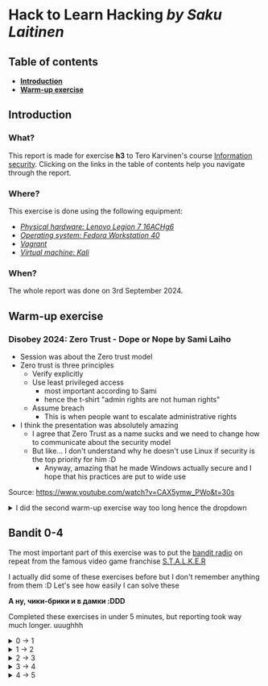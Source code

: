 # Hack to Learn Hacking _by Saku Laitinen_

## Table of contents

- **[Introduction](https://github.com/KebabGarva/basic-network-security/blob/main/h3.md#introduction)**
- **[Warm-up exercise](https://github.com/KebabGarva/basic-network-security/blob/main/h3.md#warm-up-exercise)**

## Introduction

### What?

This report is made for exercise **h3** to Tero Karvinen's course [Information security](https://terokarvinen.com/information-security/). Clicking on the links in the table of contents help you navigate through the report.

### Where?

This exercise is done using the following equipment:

- [*Physical hardware: Lenovo Legion 7 16ACHg6*](https://nanoreview.net/en/laptop/lenovo-legion-7-2021-amd?m=c.1_g.3_r.3_s.3)
- [*Operating system: Fedora Workstation 40*](https://fedoraproject.org/workstation/download)
- [*Vagrant*](https://developer.hashicorp.com/vagrant/tutorials/getting-started)
- [*Virtual machine: Kali*](https://app.vagrantup.com/debian/boxes/bookworm64)

### When?

The whole report was done on 3rd September 2024.

## Warm-up exercise

### Disobey 2024: Zero Trust - Dope or Nope by Sami Laiho

- Session was about the Zero trust model
- Zero trust is three principles
  - Verify explicitly
  - Use least privileged access
    - most important according to Sami
    - hence the t-shirt "admin rights are not human rights"
  - Assume breach
    - This is when people want to escalate administrative rights
- I think the presentation was absolutely amazing
  - I agree that Zero Trust as a name sucks and we need to change how to communicate about the security model
  - But like... I don't understand why he doesn't use Linux if security is the top priority for him :D
    - Anyway, amazing that he made Windows actually secure and I hope that his practices are put to wide use
   
Source: https://www.youtube.com/watch?v=CAX5ymw_PWo&t=30s

<details>

<summary>I did the second warm-up exercise way too long hence the dropdown</summary>

### Command Line Basics Revisited by Tero Karvinen

- **Use the tab key religiously (my opinion)**
  - it autocompletes or gives suggestions of all possible e.g. files that you can manipulate or move to

- `pwd` (print working directory) shows the full path of the directory, where the current user is currently located

![image](https://github.com/user-attachments/assets/0f3d7937-d366-43dc-9d38-0d9a25ab1bb4)

- `ls` (list) shows what files the directory contains
  - by default it doesn't show exactly everything like dotfiles.
  
    ![image](https://github.com/user-attachments/assets/c322069f-daf7-48fd-a717-37e912732a02)

  - add the flag `-a` to show all the files

  ![image](https://github.com/user-attachments/assets/343920c7-4c4d-4ff9-a438-6f37c638ace7)

- `cd` (change directory) is used to navigate through the file system. (Notice how directory changed)

![image](https://github.com/user-attachments/assets/a872b0a2-3601-4e75-887d-09ea2d5d3192)

  
  - don't know where to navigate? use `ls` to check the files


    ![image](https://github.com/user-attachments/assets/b500ff61-53a3-4dd9-ad60-63cbbc17b484)

  - if you try this exercise by yourself, for the love of god... **DO NOT WRITE THE WHOLE DIRECTORY NAME BY HAND! USE TAB TO AUTOCOMPLETE! BASH IS VERY SMART!!**

  ![image](https://github.com/user-attachments/assets/4323a25d-5577-4e6b-8ada-7f354236985d)

  - and if you want to return one directory back, type TWO dots **not one, because one dot will not do anything**

  - if you type cd without anything else, it will return back to your home directory regardless where you're located at

    ![image](https://github.com/user-attachments/assets/b0442451-3bf8-4625-84cb-033e4e712a5d)

  - `~` means home so you can use it too if you want. Ideal use for `~` is when you want to "skip" specifying `/home/your-user-name-example/` on your `cd` command.

    ![image](https://github.com/user-attachments/assets/3301a853-f28a-4afe-a2b6-a5a4898420d1)

    ![image](https://github.com/user-attachments/assets/f3fb1ad1-2728-4cbe-ba4b-76a53576ee0e)


- `mkdir` (make directory) will make a directory

  ![image](https://github.com/user-attachments/assets/f2544254-1feb-48a1-bd1f-1d181c0d877b)

  - you can use the `-p` flag to make parent directories as needed
    
    ![image](https://github.com/user-attachments/assets/e824150d-6192-4669-a914-6e2ba933b8cb)

  - and don't remember to **SMASH** that TAB button! *bell sound*


okay this was supposed to be just a warm-up exercise but hey here are some tips to navigate the directory :DD

Source: https://terokarvinen.com/2020/command-line-basics-revisited/

</details>

## Bandit 0-4

The most important part of this exercise was to put the [bandit radio](https://www.youtube.com/watch?v=j_podzD4cSA) on repeat from the famous video game franchise [S.T.A.L.K.E.R](https://en.wikipedia.org/wiki/S.T.A.L.K.E.R.)

I actually did some of these exercises before but I don't remember anything from them :D Let's see how easily I can solve these

**А ну, чики-брики и в дамки :DDD**

Completed these exercises in under 5 minutes, but reporting took way much longer. uuughhh

<details>
<summary>0 -> 1</summary>

### Just connect to the machine using ssh and print the readme to the terminal with cat

Use these commands to solve the exercise

```
ssh bandit.labs.overthewire.org -p 2220 -l bandit0
cat readme
exit
ssh bandit.labs.overthewire.org -p 2220 -l bandit1
```

**IMPORANT: Use CTRL+SHIFT+C to copy and CTRL+SHIFT+V to paste in the bash terminal**

![image](https://github.com/user-attachments/assets/18292129-b80f-4c22-84b3-8d10c216e66f)

This was copy-pasteable from their website

![image](https://github.com/user-attachments/assets/43b93d05-87c0-4bb8-95c8-27d97be41df5)

I just typed `cat` , smashed the tab button, typed r and smashed the tab button again

![image](https://github.com/user-attachments/assets/fc3387f0-af6b-4e6a-9ed7-2e4568589322)

Couldn't connect to bandit1 through bandit0 so I had to `exit`. 

</details>

<details>
<summary>1 -> 2</summary>

### Had to specify the path before the successful cat print

Use these commands to solve the exercise

```
cat ~/-
exit
ssh bandit.labs.overthewire.org -p 2220 -l bandit2
```
![image](https://github.com/user-attachments/assets/733c3a4c-28f7-4d6a-b05f-1cc8bfb5a14d)

Mission failed succesfully when I showed perfectly what commands do not work when trying to print the file to the terminal. I used tab to autocomplete

</details>

<details>
<summary>2 -> 3</summary>

### This is the reason why TAB is your best friend in Bash

Use these commands to solve the exercise... I MEAN JUST SPAM TAB

```
cat JUST SMASH TAB REPEATABLY PLEASE DON'T COPY THIS YOU'LL SEE!
exit
ssh bandit.labs.overthewire.org -p 2220 -l bandit3
```
  
![image](https://github.com/user-attachments/assets/d5f62a6d-ad82-43f4-989d-a2b4d59698d6)

[Ooooh you makin' me liiive now HONAYH](https://youtu.be/HaZpZQG2z10?si=QmVJf9WtX0gnh-3L&t=28)

</details>

<details>
<summary>3 -> 4</summary>

### I mean... I solved this again by just spamming TAB

Use these commands to solve the exercise... OR JUST SPAM TAB

```
cat inhere/...Hiding-From-You
exit
ssh bandit.labs.overthewire.org -p 2220 -l bandit4
```

![image](https://github.com/user-attachments/assets/f9a2ee36-c0d6-48f7-9a98-70ba342e81c7)

You don't need to be in the working directory to print out what is in the file. Just specify the path to the file from your working directory.
  
</details>

<details>
<summary>4 -> 5</summary>

### Again the same thing, but I just manually checked all the files because there were not that many files

Use these commands to solve the exercise... AND USE TAB!

```
cat cat inhere/-file07
exit
ssh bandit.labs.overthewire.org -p 2220 -l bandit5
```
![image](https://github.com/user-attachments/assets/7a58ee3e-23d4-4a96-b2b4-b1ab556082f7)

Use the up arrow key to scroll through the previous commands used.

</details>
